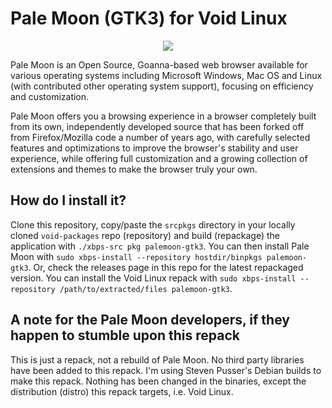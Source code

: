 # Pale Moon (GTK3) for Void Linux

<p align="center"><img src="https://codeberg.org/th0razin3/vur/raw/branch/main/srcpkgs/palemoon-gtk3/palemoon.png"></p>

Pale Moon is an Open Source, Goanna-based web browser available for various operating systems including Microsoft Windows, Mac OS and Linux (with contributed other operating system support), focusing on efficiency and customization.

Pale Moon offers you a browsing experience in a browser completely built from its own, independently developed source that has been forked off from Firefox/Mozilla code a number of years ago, with carefully selected features and optimizations to improve the browser's stability and user experience, while offering full customization and a growing collection of extensions and themes to make the browser truly your own.

## How do I install it?

Clone this repository, copy/paste the `srcpkgs` directory in your locally cloned `void-packages` repo (repository) and build (repackage) the application with `./xbps-src pkg palemoon-gtk3`. You can then install Pale Moon with `sudo xbps-install --repository hostdir/binpkgs palemoon-gtk3`. Or, check the releases page in this repo for the latest repackaged version. You can install the Void Linux repack with `sudo xbps-install --repository /path/to/extracted/files palemoon-gtk3`.

## A note for the Pale Moon developers, if they happen to stumble upon this repack

This is just a repack, not a rebuild of Pale Moon. No third party libraries have been added to this repack. I'm using Steven Pusser's Debian builds to make this repack. Nothing has been changed in the binaries, except the distribution (distro) this repack targets, i.e. Void Linux.